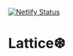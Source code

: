 [![Netlify Status](https://api.netlify.com/api/v1/badges/07a84d8f-2072-4e72-8f6b-648e05bcb587/deploy-status)](https://app.netlify.com/sites/lattice-networks/deploys)
# Lattice❆
